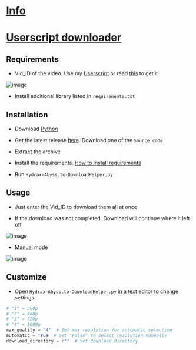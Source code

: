 # [Info](https://github.com/PatrickL546/How-to-download-hydrax-abyss.to)

# [Userscript downloader](https://github.com/PatrickL546/Hydrax-Abyss.to-DownloadHelper-Userscript)

## Requirements

- Vid_ID of the video. Use my [Userscript](https://github.com/PatrickL546/Hydrax-Abyss.to-DownloadHelper-Userscript) or read [this](https://github.com/PatrickL546/How-to-download-hydrax-abyss.to) to get it

![image](https://github.com/PatrickL546/Hydrax-Abyss.to-DownloadHelper-Python/assets/75874561/5137b2f5-4c4a-45a9-bdc5-022de902a604)

- Install additional library listed in `requirements.txt`

## Installation

- Download [Python](https://www.python.org/)

- Get the latest release [here](https://github.com/PatrickL546/Hydrax-Abyss.to-DownloadHelper-Python/releases/latest). Download one of the `Source code`

- Extract the archive

- Install the requirements. [How to install requirements](https://packaging.python.org/en/latest/tutorials/installing-packages/#requirements-files)

- Run `Hydrax-Abyss.to-DownloadHelper.py`

## Usage

- Just enter the Vid_ID to download them all at once

- If the download was not completed. Download will continue where it left off

![image](https://github.com/PatrickL546/Hydrax-Abyss.to-DownloadHelper-Python/assets/75874561/9da4832f-b07c-4c6c-82e4-cc8f91e103d9)

- Manual mode

![image](https://github.com/PatrickL546/Hydrax-Abyss.to-DownloadHelper-Python/assets/75874561/c6bcf40d-dbfd-4a18-8e2b-b71fc2b98f28)

## Customize

- Open `Hydrax-Abyss.to-DownloadHelper.py` in a text editor to change settings

```Python
# "1" = 360p
# "2" = 480p
# "3" = 720p
# "4" = 1080p
max_quality = "4"  # Set max resolution for automatic selection
automatic = True  # Set "False" to select resolution manually
download_directory = r""  # Set download directory
```
